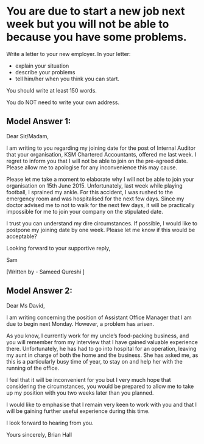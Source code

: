 # You are due to start a new job next week but you will not be able to because you have some problems.

Write a letter to your new employer. In your letter:

- explain your situation
- describe your problems
- tell him/her when you think you can start.


 
You should write at least 150 words.

You do NOT need to write your own address.

## Model Answer 1:

Dear Sir/Madam,

I am writing to you regarding my joining date for the post of Internal Auditor that your organisation, KSM Chartered Accountants, offered me last week. I regret to inform you that I will not be able to join on the pre-agreed date. Please allow me to apologise for any inconvenience this may cause.

Please let me take a moment to elaborate why I will not be able to join your organisation on 15th June 2015. Unfortunately, last week while playing football, I sprained my ankle. For this accident, I was rushed to the emergency room and was hospitalised for the next few days. Since my doctor advised me to not to walk for the next few days, it will be practically impossible for me to join your company on the stipulated date.

I trust you can understand my dire circumstances. If possible, I would like to postpone my joining date by one week. Please let me know if this would be acceptable?

Looking forward to your supportive reply,

Sam

[Written by - Sameed Qureshi ]

## Model Answer 2:

Dear Ms David,

I am writing concerning the position of Assistant Office Manager that I am due to begin next Monday. However, a problem has arisen.

As you know, I currently work for my uncle’s food-packing business, and you will remember from my interview that I have gained valuable experience there.
Unfortunately, he has had to go into hospital for an operation, leaving my aunt in charge of both the home and the business. She has asked me, as this is a particularly
busy time of year, to stay on and help her with the running of the office.

I feel that it will be inconvenient for you but I very much hope that considering the circumstances, you would be prepared to allow me to take up my position with you two weeks later than you planned.

I would like to emphasise that I remain very keen to work with you and that I will be gaining further useful experience during this time.

I look forward to hearing from you.

Yours sincerely,
Brian Hall
